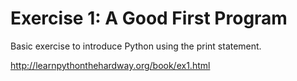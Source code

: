 # Exercise 1: A Good First Program

Basic exercise to introduce Python using the print statement.

http://learnpythonthehardway.org/book/ex1.html
